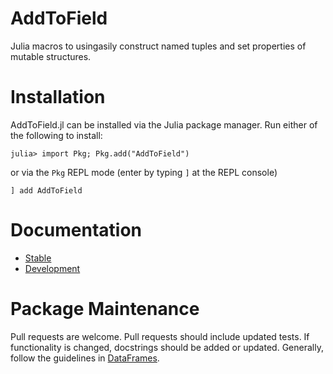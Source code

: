 # AddToField

Julia macros to usingasily construct named tuples and set properties of mutable structures. 

# Installation 

AddToField.jl can be installed via the Julia package manager. Run either of the following to install:

```
julia> import Pkg; Pkg.add("AddToField")
```

or via the `Pkg` REPL mode (enter by typing `]` at the REPL console)

```
] add AddToField
```

# Documentation

* [Stable](https://pdeffebach.github.io/AddToField.jl/stable)
* [Development](https://pdeffebach.github.io/AddToField.jl/stable)

# Package Maintenance

Pull requests are welcome. Pull requests should include updated tests. If
functionality is changed, docstrings should be added or updated. Generally,
follow the guidelines in
[DataFrames](https://github.com/JuliaData/DataFrames.jl/blob/master/CONTRIBUTING.md).

